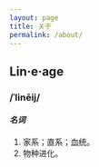 ```yaml
---
layout: page
title: 关于
permalink: /about/
---
```


## Lin·e·age

### /ˈlinēij/

#### _名词_


1. 家系；直系；血统。
2. 物种进化。

